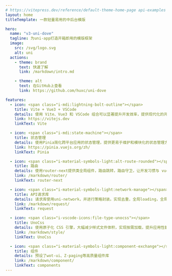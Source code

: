 ```yaml
---
# https://vitepress.dev/reference/default-theme-home-page api-examples  markdown-examples
layout: home
titleTemplate: 一款轻量易用的中后台模版

hero:
  name: "v3-uni-dove"
  tagline: 为uni-app打造开箱即用的模版框架
  image:
    src: /svg/logo.svg
    alt: uni
  actions:
    - theme: brand
      text: 快速了解
      link: /markdown/intro.md

    - theme: alt
      text: 在GitHub上查看
      link: https://github.com/huxc/uni-dove

features:
  - icon: <span class="i-mdi:lightning-bolt-outline"></span>
    title: Vite + Vue3 + VSCode
    details: 使用 Vite、Vue3 和 VSCode 组合可以显著提升开发效率，提供现代化的开发工具链和更快的构建速度
    link: https://vitejs.dev
    linkText: Vite

  - icon: <span class="i-mdi:state-machine"></span>
    title: 状态管理
    details: 使用Pinia简化跨平台应用的状态管理，提供更易于维护和模块化的状态管理方案
    link: https://pinia.vuejs.org/zh/
    linkText: Pinia

  - icon: <span class="i-material-symbols-light:alt-route-rounded"></span>
    title: 路由
    details: 使用router-next提供类全局组件，路由跳转，路由守卫，让开发习惯与 vue-router 保持一致
    link: /markdown/router/
    linkText: router-next

  - icon: <span class="i-material-symbols-light:network-manage"></span>
    title: API请求库
    details: 请求库使用uni-network，并进行策略封装。实现去重，全局loading，全局错误提醒，无感刷新token，微服务多域名等。
    link: /markdown/request/
    linkText: request

  - icon: <span class="i-vscode-icons:file-type-unocss"></span>
    title: UnoCss
    details: 使用原子化 CSS 引擎，大幅减少样式文件体积，实现按需加载，提升应用性能和开发效率。为uniapp制定1单位=1rpx
    link: /markdown/style/
    linkText: UnoCss

  - icon: <span class="i-material-symbols-light:component-exchange"></span>
    title: 组件
    details: 预设了wot-ui、Z-paging等高质量组件库
    link: /markdown/component/
    linkText: components
---
```

